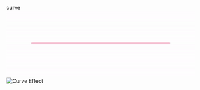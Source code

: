 
curve
![Curve Effect](https://raw.githubusercontent.com/gobinda-das-dev/tottyjs/main/examples/curveEffect.gif)
![Curve Effect]('./results/torus.png')
